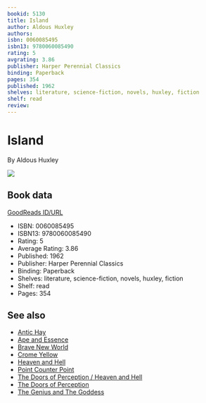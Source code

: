 ```yaml
---
bookid: 5130
title: Island
author: Aldous Huxley
authors: 
isbn: 0060085495
isbn13: 9780060085490
rating: 5
avgrating: 3.86
publisher: Harper Perennial Classics
binding: Paperback
pages: 354
published: 1962
shelves: literature, science-fiction, novels, huxley, fiction
shelf: read
review: 
---
```


# Island

By Aldous Huxley

![](https://i.gr-assets.com/images/S/compressed.photo.goodreads.com/books/1375947541l/5130.jpg)

## Book data

[GoodReads ID/URL](https://www.goodreads.com/book/show/5130)

- ISBN: 0060085495
- ISBN13: 9780060085490
- Rating: 5
- Average Rating: 3.86
- Published: 1962
- Publisher: Harper Perennial Classics
- Binding: Paperback
- Shelves: literature, science-fiction, novels, huxley, fiction
- Shelf: read
- Pages: 354


## See also

- [Antic Hay](Antic_Hay.md)
- [Ape and Essence](Ape_and_Essence.md)
- [Brave New World](Brave_New_World.md)
- [Crome Yellow](Crome_Yellow.md)
- [Heaven and Hell](Heaven_and_Hell.md)
- [Point Counter Point](Point_Counter_Point.md)
- [The Doors of Perception / Heaven and Hell](The_Doors_of_Perception_-_Heaven_and_Hell.md)
- [The Doors of Perception](The_Doors_of_Perception.md)
- [The Genius and The Goddess](The_Genius_and_The_Goddess.md)
